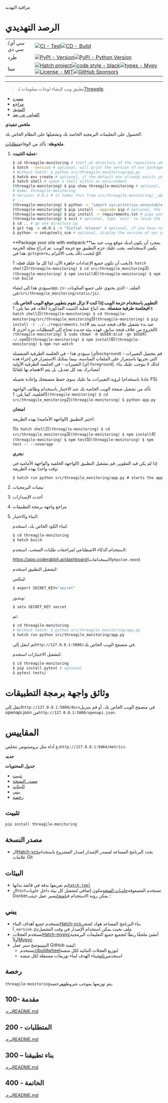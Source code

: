 مراقبة التهديد

# الرصد التهديدي

|             |                                                                                                                                                                                                                                                                                                                                                                                                                                                                                                                                                                                                        |
| ----------- | ------------------------------------------------------------------------------------------------------------------------------------------------------------------------------------------------------------------------------------------------------------------------------------------------------------------------------------------------------------------------------------------------------------------------------------------------------------------------------------------------------------------------------------------------------------------------------------------------------ |
| سي آي/سي دي | [![CI - Test](https://github.com/vanHeemstraSystems/threagile-monitoring/actions/workflows/test.yml/badge.svg)](https://github.com/vanHeemstraSystems/threagile-monitoring/actions/workflows/test.yml)[![CD - Build](https://github.com/vanHeemstraSystems/threagile-monitoring/actions/workflows/build.yml/badge.svg)](https://github.com/vanHeemstraSystems/threagile-monitoring/actions/workflows/build.yml)                                                                                                                                                                                        |
| طَرد        | [![PyPI - Version](https://img.shields.io/pypi/v/threagile-monitoring.svg?logo=pypi&label=PyPI&logoColor=gold)](https://pypi.org/project/threagile-monitoring/)[![PyPI - Python Version](https://img.shields.io/pypi/pyversions/threagile-monitoring.svg?logo=python&label=Python&logoColor=gold)](https://pypi.org/project/threagile-monitoring/)                                                                                                                                                                                                                                                     |
| ميتا        | [![Hatch project](https://img.shields.io/badge/%F0%9F%A5%9A-Hatch-4051b5.svg)](https://github.com/pypa/hatch)[![code style - black](https://img.shields.io/badge/code%20style-black-000000.svg)](https://github.com/psf/black)[![types - Mypy](https://img.shields.io/badge/types-Mypy-blue.svg)](https://github.com/ambv/black)[![License - MIT](https://img.shields.io/badge/license-MIT-9400d3.svg)](https://spdx.org/licenses/)[![GitHub Sponsors](https://img.shields.io/github/sponsors/vanHeemstraSystems?logo=GitHub%20Sponsors&style=social)](https://github.com/sponsors/vanHeemstraSystems) |

* * *

> تطبيق ويب لإنشاء لوحات معلومات لـ[Threagile](https://threagile.io).

-   [مسرد](./GLOSSARY.md)
-   [مراجع](./REFERENCES.md)
-   [التوثيق](./DOCUMENTATION.md)
-   [القياس عن بعد](./TELEMETRY.md)

**ملخص تنفيذي**

الحصول على التعليمات البرمجية الخاصة بك وتشغيلها على النظام الخاص بك.

**ملحوظة**: تأكد من الوفاء[متطلبات](./200/README.md).

1.  **عملية التثبيت:**

    ```bash
    $ cd threagile-monitoring # start at directory of the repository where the pyproject.toml file is kept.
    $ hatch --version # optional, will print the version of our package to the terminal without modifying the source directory (e.g. `0.0.1`).
    # Without hatch: $ python src/threagile_monitoring/app.py
    $ hatch env create # optional, if the default env already exists you will be told
    $ hatch shell # spawn a shell within an environment
    (threagile-monitoring) $ pip show threagile-monitoring # optional, shows the project details, here 'threagile-monitoring', from `pyproject.toml`
    # Name: threagile-monitoring
    # Version: 0.0.1 # it takes this from src/threagile_monitoring/__about__.py
    # ...
    (threagile-monitoring) $ python -c "import sys;print(sys.executable)" # optional, see where your environment's python is located
    (threagile-monitoring) $ pip install --upgrade pip # optional, the `run` command allows you to execute commands in an environment as if you had already entered it.
    (threagile-monitoring) $ pip install -r requirements.txt # pipx won't do this
    (threagile-monitoring) $ exit # optional, type `exit` to leave the environment
    $ cd .. # go one directory up
    $ git tag -a v0.0.1 -m "Initial release" # optional, if you have no tags yet: $ git tag
    $ python -m setuptools_scm # optional, display the version of our package and perform any side-effects like writing to a file. (here: `_version.py`)
    ```

    **Package your site with webpack:**بمجرد أن يكون لديك موقع ويب جيد بما يكفي لاستخدامه، يجب عليك حزم التطبيق مع حزمة الويب. تم إدراج مجلد الحزمة هذا في`.gitignore`لتجنب ذلك يجب الالتزام بـ git.

    يجب أن تكون جميع الإعدادات جاهزة الآن، لذا كل ما عليك فعله:
    1)`$ hatch shell`2)`(threagile-monitoring) $ cd src/threagile_monitoring`3)`(threagile-monitoring) $ npm install`4)`(threagile-monitoring) $ npm run build`

    سيؤدي هذا إلى إنشاء`app.js`الملف - الذي يحتوي على جميع المكونات - في`/src/threagile_monitoring/static/js/`.

    **التطوير باستخدام حزمة الويب:**إذا كنت لا تزال تقوم بتطوير موقع الويب الخاص بك، في**جلسة طرفية منفصلة**، بعد اتباع عملية التثبيت المذكورة أعلاه، قم بما يلي:
    1)`$ hatch shell`2)`(threagile-monitoring) $ cd threagile-monitoring/src/threagile_monitoring`3)`(threagile-monitoring) $ pip install -r ../../requirements.txt`# عند بدء تشغيل غلاف فتحة جديد بعد الخروج من غلاف فتحة سابق، فهذه بيئة جديدة تحتاج إلى المتطلبات مرة أخرى
    4)`(threagile-monitoring) $ sudo chown -R $USER:$(id -gn $USER) ~/.npm`5)`(threagile-monitoring) $ npm install`6)`(threagile-monitoring) $ npm run watch`

    سيؤدي هذا - في الجلسة الطرفية المنفصلة (أي`background`) - قم بتحميل التغييرات التي تجريها باستمرار على الملفات المناسبة، بينما يمكنك الاستمرار في إجراء هذه التغييرات - في الجلسة الطرفية الأولية (أي:`foreground`). لذلك لا يتوجب عليك بناء مصادرك بعد كل تعديل، بل يتم الاهتمام بها تلقائيًا!

    لرؤية التغييرات، ما عليك سوى حفظ متصفحك وإعادة تحميله (عادةً باستخدام F5).

    تأكد من تشغيل صفحة الويب الخاصة بك عند الاختبار باستخدام وظائف الواجهة الخلفية، كما يلي:
    1)`(threagile-monitoring) $ cd src/threagile_monitoring`2)`(threagile-monitoring) $ python app.py`

    **امتحان**

    اختبر التطبيق (الواجهة الأمامية) بهذه الطريقة:

    1)`$ hatch shell`2)`(threagile-monitoring) $ cd src/threagile_monitoring`3)`(threagile-monitoring) $ npm install`4)`(threagile-monitoring) $ npm test`5)`(threagile-monitoring) $ npm test -- --coverage`

    **يجري:**

    إذا لم يكن قيد التطوير، قم بتشغيل التطبيق (الواجهة الخلفية والواجهة الأمامية في وقت واحد) بهذه الطريقة:

        $ hatch run python src/threagile_monitoring/app.py # starts the app 

2.  تبعيات البرمجيات

3.  أحدث الإصدارات

4.  مراجع واجهة برمجة التطبيقات

5.  البناء والاختبار:

    لبناء الكود الخاص بك، استخدم:

    ```bash
    $ cd threagile-monitoring
    $ hatch build
    ```

    لاستخدام الذكاء الاصطناعي لمراجعات طلبات السحب، استخدم:

    <https://app.coderabbit.ai/dashboard>(الاستخدامات`phpstan.neon`)

    لتشغيل التطبيق استخدم:

    لينكس:

    ```bash
    $ export SECRET_KEY="secret"
    ```

    ويندوز:

    ```bash
    $ setx SECRET_KEY secret
    ```

    ثم:

    ```bash
    $ cd threagile-monitoring
    # Without hatch: $ python src/threagile_monitoring/app.py
    $ hatch run python src/threagile_monitoring/app.py
    ```

    ثم انتقل إلى`http://127.0.0.1:5000/`في متصفح الويب الخاص بك.

    لتشغيل الاختبارات استخدم:

    ```bash
    $ cd threagile-monitoring
    $ pip install pytest # optional
    $ pytest tests/
    ```

# وثائق واجهة برمجة التطبيقات

انتقل إلى`http://127.0.0.1:5000/docs`في متصفح الويب الخاص بك، أو قم بتنزيل openapi.json من`http://127.0.0.1:5000/openapi.json`.

# المقاييس

دع أداة مثل بروميثيوس تتخلص`http://127.0.0.1:9464/metrics`.

**_جديد_**

**جدول المحتويات**

-   [تثبيت](#installation)
-   [مصدر النسخة](#version-source)
-   [البيئات](#environments)
-   [يبني](#build)
-   [رخصة](#license)

## تثبيت

```console
pip install threagile-monitoring
```

## مصدر النسخة

-   ال[Hatch-vcs](https://github.com/ofek/hatch-vcs)يحدد البرنامج المساعد لمصدر الإصدار إصدار المشروع باستخدام علامات Git

## البيئات

-   تم تعريفها بدقة في قائمة بذاتها[`hatch.toml`](https://hatch.pypa.io/latest/intro/#configuration)
-   ال`test`تستخدم المصفوفة[حاويات الفتحة](https://github.com/ofek/hatch-containers)مكون إضافي لتشغيل كل بيئة داخل حاويات Docker؛ يمكن رؤية الاستخدام في[امتحان](.github/workflows/test.yml)سير عمل جيثب

## يبني

-   تستخدم جميع أهداف البناء[Hatch-vcs](https://github.com/ofek/hatch-vcs)بناء البرنامج المساعد هوك لشحن أ`_version.py`ملف بحيث يمكن استخدام الإصدار في وقت التشغيل
-   تستخدم العجلات[Hatch-mypyc](https://github.com/ofek/hatch-mypyc)أنشئ ملحقًا ربطًا لتجميع جميع التعليمات البرمجية أولاً[Mypyc](https://github.com/mypyc/mypyc)
-   ال[يبني](.github/workflows/build.yml)يوضح سير عمل GitHub كيفية:
    -   يستخدم[cibuildwheel](https://github.com/pypa/cibuildwheel)لتوزيع العجلات الثنائية لكل منصة
    -   استخدم[برنامج](https://hatch.pypa.io/latest/plugins/builder/app/)بناء الهدف لبناء توزيعات مستقلة لكل منصة

## رخصة

`threagile-monitoring`يتم توزيعها بموجب شروط[مع](https://spdx.org/licenses/MIT.html)رخصة.

## 100- مقدمة

يرى[README.md](./100/README.md)

## 200 - المتطلبات

يرى[README.md](./200/README.md)

## 300 – بناء تطبيقنا

يرى[README.md](./300/README.md)

## 400 - الخاتمة

يرى[README.md](./400/README.md)
